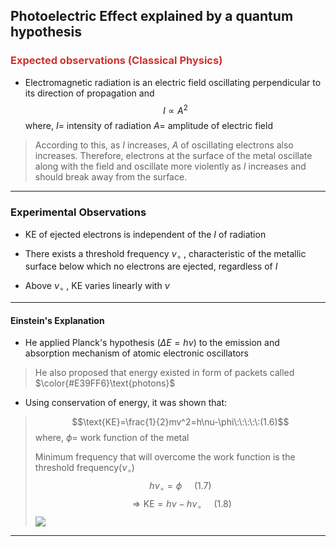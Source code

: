 
## Photoelectric Effect explained by a quantum hypothesis 

### <font color='#D0312D'>Expected observations (Classical Physics)</font>

- Electromagnetic radiation is an electric field oscillating perpendicular to its direction of propagation and 
$$
I\propto A^{2}
$$
where, 
$I$= intensity of radiation 
$A=$ amplitude of electric field 
>According to this, as $I$ increases, $A$ of oscillating electrons also increases. 
>Therefore, electrons at the surface of the metal oscillate along with the field and oscillate more violently as $I$ increases and should break away from the surface. 

---

### Experimental Observations 

- $\text{KE}$ of ejected electrons is independent of the $I$ of radiation 

- There exists a threshold frequency $\nu_{\circ}$ , characteristic of the metallic surface below which no electrons are ejected, regardless of $I$

- Above $\nu_{\circ}$ , $\text{KE}$ varies linearly with $\nu$ 

---

#### Einstein's Explanation 

- He applied Planck's hypothesis ($\Delta E=h\nu$) to the emission and absorption mechanism of atomic electronic oscillators
>He also proposed that energy existed in form of packets called $\color{#E39FF6}\text{photons}$ 

- Using conservation of energy, it was shown that:
> $$\text{KE}=\frac{1}{2}mv^2=h\nu-\phi\:\:\:\:\:(1.6)$$
>where,
>$\phi=$ work function of the metal
>
>Minimum frequency that will overcome the work function is the threshold frequency$(\nu_{\circ})$
> $$h\nu_{\circ}=\phi\:\:\:\:\:(1.7)$$$$\Rightarrow \text{KE}=h\nu-h\nu_{\circ}\:\:\:\:\:(1.8)$$
![](https://i.imgur.com/Ga8nRUv.png)
---
